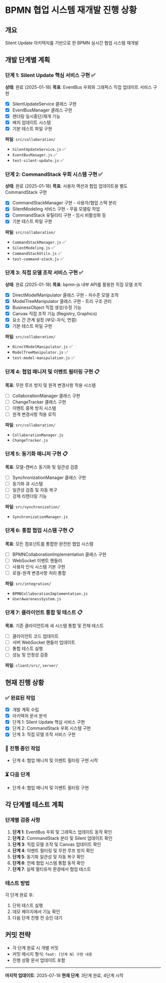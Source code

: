 # BPMN 협업 시스템 재개발 진행 상황

## 개요
Silent Update 아키텍처를 기반으로 한 BPMN 실시간 협업 시스템 재개발

## 개발 단계별 계획

### 단계 1: Silent Update 핵심 서비스 구현 ✅
**상태**: 완료 (2025-01-18)
**목표**: EventBus 우회와 그래픽스 직접 업데이트 서비스 구현
- [x] SilentUpdateService 클래스 구현
- [x] EventBusManager 클래스 구현  
- [x] 렌더링 일시중단/재개 기능
- [x] 배치 업데이트 시스템
- [x] 기본 테스트 파일 구현

**파일**: `src/collaboration/`
- `SilentUpdateService.js` ✅
- `EventBusManager.js` ✅
- `test-silent-update.js` ✅

### 단계 2: CommandStack 우회 시스템 구현 ✅
**상태**: 완료 (2025-01-18)
**목표**: 사용자 액션과 협업 업데이트용 별도 CommandStack 구현
- [x] CommandStackManager 구현 - 사용자/협업 스택 분리
- [x] SilentModeling 서비스 구현 - 무음 모델링 작업
- [x] CommandStack 유틸리티 구현 - 임시 비활성화 등
- [x] 기본 테스트 파일 구현

**파일**: `src/collaboration/`
- `CommandStackManager.js` ✅
- `SilentModeling.js` ✅
- `CommandStackUtils.js` ✅
- `test-command-stack.js` ✅

### 단계 3: 직접 모델 조작 서비스 구현 ✅
**상태**: 완료 (2025-01-18)
**목표**: bpmn-js 내부 API를 활용한 직접 모델 조작
- [x] DirectModelManipulator 클래스 구현 - 저수준 모델 조작
- [x] ModelTreeManipulator 클래스 구현 - 트리 구조 관리
- [x] BusinessObject 직접 생성/수정 기능
- [x] Canvas 직접 조작 기능 (Registry, Graphics)
- [x] 요소 간 관계 설정 (부모-자식, 연결)
- [x] 기본 테스트 파일 구현

**파일**: `src/collaboration/`
- `DirectModelManipulator.js` ✅
- `ModelTreeManipulator.js` ✅
- `test-model-manipulation.js` ✅

### 단계 4: 협업 매니저 및 이벤트 필터링 구현 📋
**목표**: 무한 루프 방지 및 원격 변경사항 적용 시스템
- [ ] CollaborationManager 클래스 구현
- [ ] ChangeTracker 클래스 구현
- [ ] 이벤트 중복 방지 시스템
- [ ] 원격 변경사항 적용 로직

**파일**: `src/collaboration/`
- `CollaborationManager.js`
- `ChangeTracker.js`

### 단계 5: 동기화 매니저 구현 📋
**목표**: 모델-캔버스 동기화 및 일관성 검증
- [ ] SynchronizationManager 클래스 구현
- [ ] 동기화 큐 시스템
- [ ] 일관성 검증 및 자동 복구
- [ ] 강제 리렌더링 기능

**파일**: `src/synchronization/`
- `SynchronizationManager.js`

### 단계 6: 통합 협업 시스템 구현 📋
**목표**: 모든 컴포넌트를 통합한 완전한 협업 시스템
- [ ] BPMNCollaborationImplementation 클래스 구현
- [ ] WebSocket 이벤트 핸들러
- [ ] 사용자 인식 시스템 기본 구현
- [ ] 로컬-원격 변경사항 처리 통합

**파일**: `src/integration/`
- `BPMNCollaborationImplementation.js`
- `UserAwarenessSystem.js`

### 단계 7: 클라이언트 통합 및 테스트 📋
**목표**: 기존 클라이언트에 새 시스템 통합 및 전체 테스트
- [ ] 클라이언트 코드 업데이트
- [ ] 서버 WebSocket 핸들러 업데이트
- [ ] 통합 테스트 실행
- [ ] 성능 및 안정성 검증

**파일**: `client/src/`, `server/`

## 현재 진행 상황

### ✅ 완료된 작업
- [x] 개발 계획 수립
- [x] 아키텍처 문서 분석
- [x] 단계 1: Silent Update 핵심 서비스 구현
- [x] 단계 2: CommandStack 우회 시스템 구현
- [x] 단계 3: 직접 모델 조작 서비스 구현

### 🔄 진행 중인 작업
- 단계 4: 협업 매니저 및 이벤트 필터링 구현 시작

### ⏳ 다음 단계
- 단계 4: 협업 매니저 및 이벤트 필터링 구현

## 각 단계별 테스트 계획

### 단계별 검증 사항
1. **단계 1**: EventBus 우회 및 그래픽스 업데이트 동작 확인
2. **단계 2**: CommandStack 분리 및 Silent 업데이트 확인
3. **단계 3**: 직접 모델 조작 및 Canvas 업데이트 확인
4. **단계 4**: 이벤트 필터링 및 무한 루프 방지 확인
5. **단계 5**: 동기화 일관성 및 자동 복구 확인
6. **단계 6**: 전체 협업 시스템 통합 동작 확인
7. **단계 7**: 실제 멀티유저 환경에서 협업 테스트

### 테스트 방법
각 단계 완료 후:
1. 단위 테스트 실행
2. 데모 페이지에서 기능 확인
3. 다음 단계 진행 전 승인 대기

## 커밋 전략
- 각 단계 완료 시 개별 커밋
- 커밋 메시지 형식: `feat: [단계 N] 구현 내용`
- 진행 상황 문서 업데이트 포함

---
**마지막 업데이트**: 2025-07-18
**현재 단계**: 3단계 완료, 4단계 시작